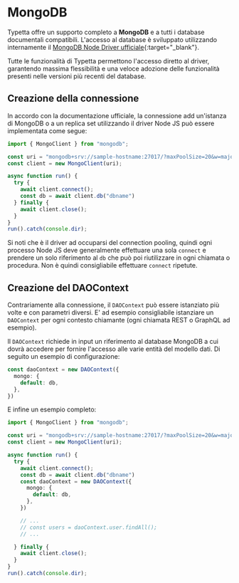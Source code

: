 # MongoDB

Typetta offre un supporto completo a **MongoDB** e a tutti i database documentali compatibili. L'accesso al database è sviluppato utilizzando internamente il [MongoDB Node Driver ufficiale](https://docs.mongodb.com/drivers/node/current/){:target="_blank"}. 

Tutte le funzionalità di Typetta permettono l'accesso diretto al driver, garantendo massima flessibilità e una veloce adozione delle funzionalità presenti nelle versioni più recenti del database.

## Creazione della connessione

In accordo con la documentazione ufficiale, la connessione add un'istanza di MongoDB o a un replica set utilizzando il driver Node JS può essere implementata come segue:

```typescript
import { MongoClient } from "mongodb";

const uri = "mongodb+srv://sample-hostname:27017/?maxPoolSize=20&w=majority";
const client = new MongoClient(uri);

async function run() {
  try {
    await client.connect();
    const db = await client.db("dbname")
  } finally {
    await client.close();
  }
}
run().catch(console.dir);
```

Si noti che è il driver ad occuparsi del connection pooling, quindi ogni processo Node JS deve generalmente effettuare una sola ``connect`` e prendere un solo riferimento al ``db`` che può poi riutilizzare in ogni chiamata o procedura. Non è quindi consigliabile effettuare ``connect`` ripetute.

## Creazione del DAOContext

Contrariamente alla connessione, il ``DAOContext`` può essere istanziato più volte e con parametri diversi. E' ad esempio consigliabile istanziare un ``DAOContext`` per ogni contesto chiamante (ogni chiamata REST o GraphQL ad esempio).

Il ``DAOContext`` richiede in input un riferimento al database MongoDB a cui dovrà accedere per fornire l'accesso alle varie entità del modello dati. Di seguito un esempio di configurazione:

```typescript
const daoContext = new DAOContext({
  mongo: {
    default: db,
  },
})
```

E infine un esempio completo:

```typescript
import { MongoClient } from "mongodb";

const uri = "mongodb+srv://sample-hostname:27017/?maxPoolSize=20&w=majority";
const client = new MongoClient(uri);

async function run() {
  try {
    await client.connect();
    const db = await client.db("dbname")
    const daoContext = new DAOContext({
      mongo: {
        default: db,
      },
    })

    // ...
    // const users = daoContext.user.findAll();
    // ...

  } finally {
    await client.close();
  }
}
run().catch(console.dir);
```